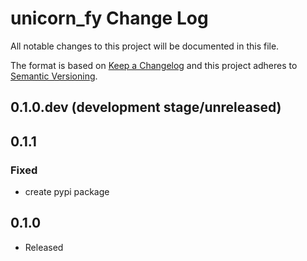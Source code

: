 # unicorn_fy Change Log

All notable changes to this project will be documented in this file.

The format is based on [Keep a Changelog](http://keepachangelog.com/) and this project adheres to [Semantic Versioning](http://semver.org/).

## 0.1.0.dev (development stage/unreleased)

## 0.1.1
### Fixed
- create pypi package

## 0.1.0 
- Released
